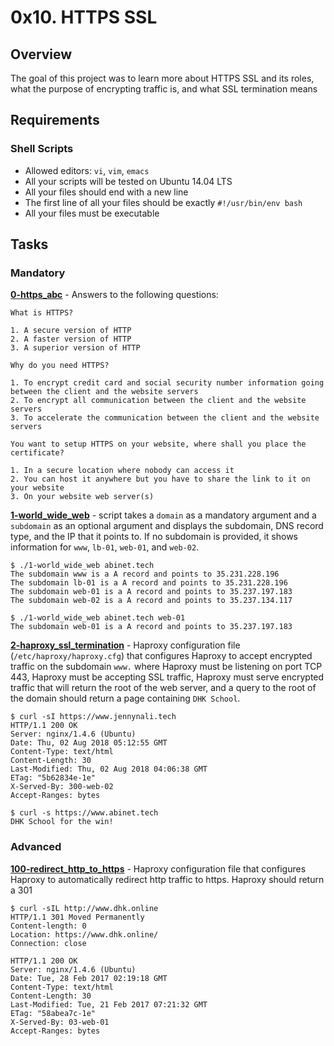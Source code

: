 # 0x10. HTTPS SSL

## Overview
The goal of this project was to learn more about HTTPS SSL and its roles, what the purpose of encrypting traffic is, and what SSL termination means

## Requirements
### Shell Scripts
* Allowed editors: `vi`, `vim`, `emacs`
* All your scripts will be tested on Ubuntu 14.04 LTS
* All your files should end with a new line
* The first line of all your files should be exactly `#!/usr/bin/env bash`
* All your files must be executable

## Tasks
### Mandatory
**[0-https_abc](0-https_abc)** - Answers to the following questions:
```
What is HTTPS?

1. A secure version of HTTP
2. A faster version of HTTP
3. A superior version of HTTP

Why do you need HTTPS?

1. To encrypt credit card and social security number information going between the client and the website servers
2. To encrypt all communication between the client and the website servers
3. To accelerate the communication between the client and the website servers

You want to setup HTTPS on your website, where shall you place the certificate?

1. In a secure location where nobody can access it
2. You can host it anywhere but you have to share the link to it on your website
3. On your website web server(s)
```

**[1-world_wide_web](1-world_wide_web)** - script takes a `domain` as a mandatory argument and a `subdomain` as an optional argument and displays the subdomain, DNS record type, and the IP that it points to. If no subdomain is provided, it shows information for `www`, `lb-01`, `web-01`, and `web-02`.
```
$ ./1-world_wide_web abinet.tech
The subdomain www is a A record and points to 35.231.228.196
The subdomain lb-01 is a A record and points to 35.231.228.196
The subdomain web-01 is a A record and points to 35.237.197.183
The subdomain web-02 is a A record and points to 35.237.134.117

$ ./1-world_wide_web abinet.tech web-01
The subdomain web-01 is a A record and points to 35.237.197.183
```

**[2-haproxy_ssl_termination](2-haproxy_ssl_termination)** - Haproxy configuration file (`/etc/haproxy/haproxy.cfg`) that configures Haproxy to accept encrypted traffic on the subdomain `www.` where Haproxy must be listening on port TCP 443, Haproxy must be accepting SSL traffic, Haproxy must serve encrypted traffic that will return the root of the web server, and a query to the root of the domain should return a page containing `DHK School`.
```
$ curl -sI https://www.jennynali.tech
HTTP/1.1 200 OK
Server: nginx/1.4.6 (Ubuntu)
Date: Thu, 02 Aug 2018 05:12:55 GMT
Content-Type: text/html
Content-Length: 30
Last-Modified: Thu, 02 Aug 2018 04:06:38 GMT
ETag: "5b62834e-1e"
X-Served-By: 300-web-02
Accept-Ranges: bytes

$ curl -s https://www.abinet.tech
DHK School for the win!
```

### Advanced
**[100-redirect_http_to_https](100-redirect_http_to_https)** - Haproxy configuration file that configures Haproxy to automatically redirect http traffic to https. Haproxy should return a 301
```
$ curl -sIL http://www.dhk.online
HTTP/1.1 301 Moved Permanently
Content-length: 0
Location: https://www.dhk.online/
Connection: close

HTTP/1.1 200 OK
Server: nginx/1.4.6 (Ubuntu)
Date: Tue, 28 Feb 2017 02:19:18 GMT
Content-Type: text/html
Content-Length: 30
Last-Modified: Tue, 21 Feb 2017 07:21:32 GMT
ETag: "58abea7c-1e"
X-Served-By: 03-web-01
Accept-Ranges: bytes
```
